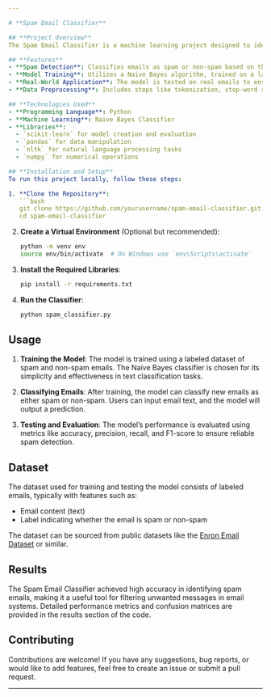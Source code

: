 ```yaml
---

# **Spam Email Classifier**

## **Project Overview**
The Spam Email Classifier is a machine learning project designed to identify and filter out spam emails from a dataset. Using the Naive Bayes classifier, a probabilistic model that is particularly effective for text classification tasks, this project aims to accurately distinguish between spam and non-spam emails based on their content.

## **Features**
- **Spam Detection**: Classifies emails as spam or non-spam based on their content.
- **Model Training**: Utilizes a Naive Bayes algorithm, trained on a labeled dataset of emails.
- **Real-World Application**: The model is tested on real emails to ensure its effectiveness in a practical setting.
- **Data Preprocessing**: Includes steps like tokenization, stop-word removal, and feature extraction to prepare email text for classification.

## **Technologies Used**
- **Programming Language**: Python
- **Machine Learning**: Naive Bayes Classifier
- **Libraries**:
  - `scikit-learn` for model creation and evaluation
  - `pandas` for data manipulation
  - `nltk` for natural language processing tasks
  - `numpy` for numerical operations

## **Installation and Setup**
To run this project locally, follow these steps:

1. **Clone the Repository**:
   ```bash
   git clone https://github.com/yourusername/spam-email-classifier.git
   cd spam-email-classifier
   ```

2. **Create a Virtual Environment** (Optional but recommended):
   ```bash
   python -m venv env
   source env/bin/activate  # On Windows use `env\Scripts\activate`
   ```

3. **Install the Required Libraries**:
   ```bash
   pip install -r requirements.txt
   ```

4. **Run the Classifier**:
   ```bash
   python spam_classifier.py
   ```

## **Usage**
1. **Training the Model**: The model is trained using a labeled dataset of spam and non-spam emails. The Naive Bayes classifier is chosen for its simplicity and effectiveness in text classification tasks.
  
2. **Classifying Emails**: After training, the model can classify new emails as either spam or non-spam. Users can input email text, and the model will output a prediction.

3. **Testing and Evaluation**: The model’s performance is evaluated using metrics like accuracy, precision, recall, and F1-score to ensure reliable spam detection.

## **Dataset**
The dataset used for training and testing the model consists of labeled emails, typically with features such as:
- Email content (text)
- Label indicating whether the email is spam or non-spam

The dataset can be sourced from public datasets like the [Enron Email Dataset](https://www.cs.cmu.edu/~enron/) or similar.

## **Results**
The Spam Email Classifier achieved high accuracy in identifying spam emails, making it a useful tool for filtering unwanted messages in email systems. Detailed performance metrics and confusion matrices are provided in the results section of the code.

## **Contributing**
Contributions are welcome! If you have any suggestions, bug reports, or would like to add features, feel free to create an issue or submit a pull request.



---
```


